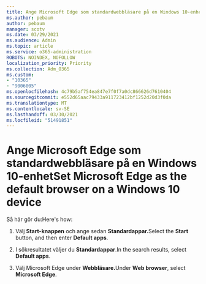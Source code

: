 ```yaml
---
title: Ange Microsoft Edge som standardwebbläsare på en Windows 10-enhet
ms.author: pebaum
author: pebaum
manager: scotv
ms.date: 03/29/2021
ms.audience: Admin
ms.topic: article
ms.service: o365-administration
ROBOTS: NOINDEX, NOFOLLOW
localization_priority: Priority
ms.collection: Adm_O365
ms.custom:
- "10365"
- "9006005"
ms.openlocfilehash: 4c79b5af754ea847e7f0f7a0dc866626d7610404
ms.sourcegitcommit: e552d65aac79433a911723412bf1252d20d3f0da
ms.translationtype: MT
ms.contentlocale: sv-SE
ms.lasthandoff: 03/30/2021
ms.locfileid: "51491851"
---
```

# <a name="set-microsoft-edge-as-the-default-browser-on-a-windows-10-device"></a><span data-ttu-id="25ef0-102">Ange Microsoft Edge som standardwebbläsare på en Windows 10-enhet</span><span class="sxs-lookup"><span data-stu-id="25ef0-102">Set Microsoft Edge as the default browser on a Windows 10 device</span></span>

<span data-ttu-id="25ef0-103">Så här gör du:</span><span class="sxs-lookup"><span data-stu-id="25ef0-103">Here's how:</span></span>

1. <span data-ttu-id="25ef0-104">Välj **Start-knappen** och ange sedan **Standardappar.**</span><span class="sxs-lookup"><span data-stu-id="25ef0-104">Select the **Start** button, and then enter **Default apps**.</span></span>

1. <span data-ttu-id="25ef0-105">I sökresultatet väljer du **Standardappar**.</span><span class="sxs-lookup"><span data-stu-id="25ef0-105">In the search results, select **Default apps**.</span></span>

1. <span data-ttu-id="25ef0-106">Välj Microsoft Edge under **Webbläsare.**</span><span class="sxs-lookup"><span data-stu-id="25ef0-106">Under **Web browser**, select **Microsoft Edge**.</span></span>
